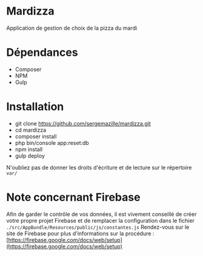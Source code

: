 Mardizza
========

Application de gestion de choix de la pizza du mardi

# Dépendances
- Composer
- NPM
- Gulp

# Installation
- git clone https://github.com/sergemazille/mardizza.git
- cd mardizza
- composer install
- php bin/console app:reset:db
- npm install
- gulp deploy

N'oubliez pas de donner les droits d'écriture et de lecture sur le répertoire `var/`

# Note concernant Firebase
Afin de garder le contrôle de vos données, il est vivement conseillé de créer votre propre projet Firebase et de remplacer la configuration dans le fichier `./src/AppBundle/Resources/public/js/constantes.js`
Rendez-vous sur le site de Firebase pour plus d'informations sur la procédure : [https://firebase.google.com/docs/web/setup](https://firebase.google.com/docs/web/setup)
